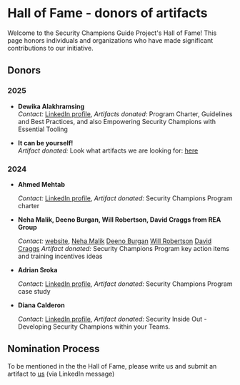 # Hall of Fame - donors of artifacts

Welcome to the Security Champions Guide Project's Hall of Fame! This page honors individuals and organizations who have made significant contributions to our initiative.

## Donors

### 2025

- **Dewika Alakhramsing**  
  *Contact:* [LinkedIn profile](https://www.linkedin.com/in/dalakhramsing/), *Artifacts donated:* Program Charter, Guidelines and Best Practices, and also Empowering Security Champions with Essential Tooling

- **It can be yourself!**  
  *Artifact donated:* Look what artifacts we are looking for: [here](https://securitychampions.owasp.org/artifacts/)

### 2024

- **Ahmed Mehtab**  

  *Contact:* [LinkedIn profile](https://www.linkedin.com/in/ahmedmehtab/), *Artifact donated:* Security Champions Program charter

- **Neha Malik, Deeno Burgan, Will Robertson, David Craggs from REA Group**  

   *Contact:* [website](https://www.rea-group.com/), [Neha Malik](https://www.linkedin.com/in/neha-malik-9b63ab12/) [Deeno Burgan](https://www.linkedin.com/in/deenoburgan/) [Will Robertson](https://www.linkedin.com/in/will-robertson-93a0273a/) [David Craggs](https://www.linkedin.com/in/david-craggs-37851793/) *Artifact donated:* Security Champions Program key action items and training incentives ideas

- **Adrian Sroka**  

  *Contact:* [LinkedIn profile](https://www.linkedin.com/in/adriansroka/), *Artifact donated:* Security Champions Program case study

- **Diana Calderon**

  *Contact:* [LinkedIn profile](https://www.linkedin.com/in/dianacalderon), *Artifact donated:* Security Inside Out - Developing Security Champions within your Teams.

## Nomination Process

To be mentioned in the the Hall of Fame, please write us and submit an artifact to [us](https://securitychampions.owasp.org/team/) (via LinkedIn message)


